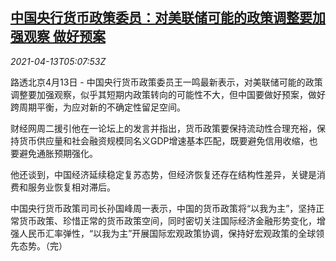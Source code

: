 <!--1618291862000-->
[中国央行货币政策委员：对美联储可能的政策调整要加强观察 做好预案](https://cn.reuters.com/article/china-cen-wang-yiming-fed-0413-idCNKBS2C00FC)
------

<div><i>2021-04-13T05:07:53Z</i></div><p>路透北京4月13日 - 中国央行货币政策委员王一鸣最新表示，对美联储可能的政策调整要加强观察，似乎其短期内政策转向的可能性不大，但中国要做好预案，做好跨周期平衡，为应对新的不确定性留足空间。</p><p>财经网周二援引他在一论坛上的发言并指出，货币政策要保持流动性合理充裕，保持货币供应量和社会融资规模同名义GDP增速基本匹配，既要避免信用收缩，也要避免通胀预期强化。</p><p>他还谈到，中国经济延续稳定复苏态势，但经济恢复还存在结构性差异，关键是消费和服务业恢复相对滞后。</p><p>中国央行货币政策司司长孙国峰周一表示，中国的货币政策将“以我为主”，坚持正常货币政策、珍惜正常的货币政策空间，同时密切关注国际经济金融形势变化，增强人民币汇率弹性，“以我为主”开展国际宏观政策协调，保持好宏观政策的全球领先态势。（完）</p>
